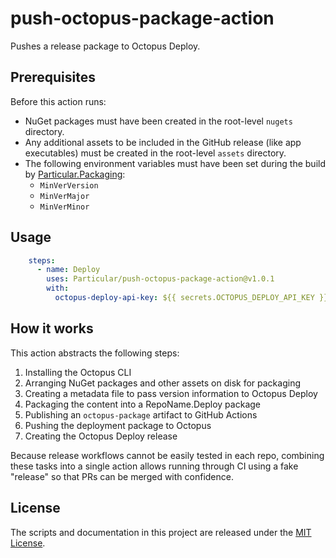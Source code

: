 # push-octopus-package-action

Pushes a release package to Octopus Deploy.

## Prerequisites

Before this action runs:

* NuGet packages must have been created in the root-level `nugets` directory.
* Any additional assets to be included in the GitHub release (like app executables) must be created in the root-level `assets` directory.
* The following environment variables must have been set during the build by [Particular.Packaging](https://github.com/Particular/Particular.Packaging):
    * `MinVerVersion`
    * `MinVerMajor`
    * `MinVerMinor`

## Usage

```yaml
    steps:
      - name: Deploy
        uses: Particular/push-octopus-package-action@v1.0.1
        with:
          octopus-deploy-api-key: ${{ secrets.OCTOPUS_DEPLOY_API_KEY }}
```

## How it works

This action abstracts the following steps:

1. Installing the Octopus CLI
1. Arranging NuGet packages and other assets on disk for packaging
1. Creating a metadata file to pass version information to Octopus Deploy
1. Packaging the content into a RepoName.Deploy package
1. Publishing an `octopus-package` artifact to GitHub Actions
1. Pushing the deployment package to Octopus
1. Creating the Octopus Deploy release

Because release workflows cannot be easily tested in each repo, combining these tasks into a single action allows running through CI using a fake "release" so that PRs can be merged with confidence.

## License

The scripts and documentation in this project are released under the [MIT License](LICENSE.md).
